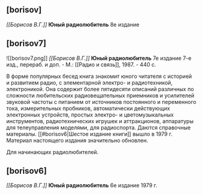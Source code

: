 ## [borisov]
*[[Борисов В.Г.]]*
**Юный радиолюбитель** 8е издание

## [borisov7]
![[borisov7.png]]
*[[Борисов В.Г.]]*
**Юный радиолюбитель** 7е издание
7-е изд., перераб. и доп. - М.: [[Радио и связь]], 1987. - 440 с.

В форме популярных бесед книга знакомит юного читателя с историей и развитием радио, с элементарной электро- и радиотехникой, электроникой. Она содержит более пятидесяти описаний различных по сложности любительских радиовещательных приемников и усилителей звуковой частоты с питанием от источников постоянного и переменного тока, измерительных пробников, автоматически действующих электронных устройств, простых электро- и цветомузыкальных инструментов, радиотехнических игрушек и аттракционов, аппаратуры для телеуправления моделями, для радиоспорта. Даются справочные материалы. [[#borisov6|Шестое издание книги]] вышло в 1979 г. Материал настоящего издания значительно обновлен.

Для начинающих радиолюбителей.

## [borisov6]
*[[Борисов В.Г.]]*
**Юный радиолюбитель** 6е издание
1979 г.
